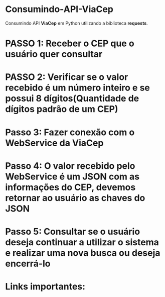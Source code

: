# Consumindo-API-ViaCep
Consumindo API <strong>ViaCep</strong> em Python utilizando a biblioteca <strong>requests</strong>.<br/>

# PASSO 1: Receber o CEP que o usuário quer consultar
# PASSO 2: Verificar se o valor recebido é um número inteiro e se possui 8 dígitos(Quantidade de dígitos padrão de um CEP)
# Passo 3: Fazer conexão com o WebService da ViaCep
# Passo 4: O valor recebido pelo WebService é um JSON com as informações do CEP, devemos retornar ao usuário as chaves do JSON
# Passo 5: Consultar se o usuário deseja continuar a utilizar o sistema e realizar uma nova busca ou deseja encerrá-lo

# Links importantes: <br/>
